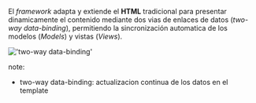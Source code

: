 El _framework_ adapta y extiende el **HTML** tradicional para presentar dinamicamente el contenido mediante dos vias de enlaces de datos (_two-way data-binding_), permitiendo la sincronización automatica de los modelos (_Models_) y vistas (_Views_).

!['two-way data-binding'](https://docs.angularjs.org/img/Two_Way_Data_Binding.png)

note:
- two-way data-binding: actualizacion continua de los datos en el template
